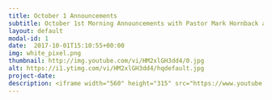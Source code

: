```yaml
---
title: October 1 Announcements
subtitle: October 1st Morning Announcements with Pastor Mark Hornback and Richie Runnells.
layout: default
modal-id: 1 
date:  2017-10-01T15:10:55+00:00
img: white_pixel.png
thumbnail: http://img.youtube.com/vi/HM2xlGH3dd4/0.jpg
alt: https://i1.ytimg.com/vi/HM2xlGH3dd4/hqdefault.jpg
project-date: 
description: <iframe width="560" height="315" src="https://www.youtube.com/embed/HM2xlGH3dd4" frameborder="0" allowfullscreen></iframe> 
---
```

